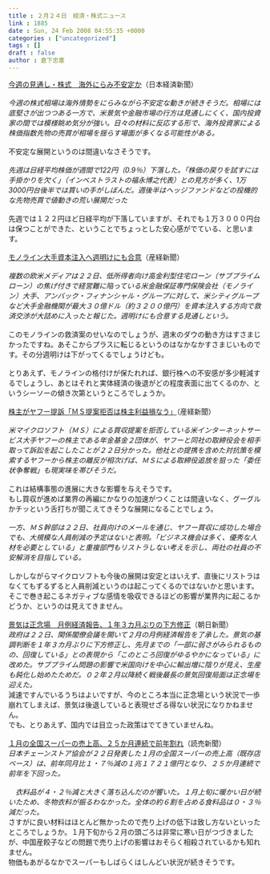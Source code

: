 ```yaml
---
title : ２月２４日　経済・株式ニュース
link : 1885
date : Sun, 24 Feb 2008 04:55:35 +0000
categories : ["uncategorized"]
tags : []
draft : false
author : 倉下忠憲
---
```


<A HREF="http://www.nikkei.co.jp/news/market/20080224m1MS3M23008230208.html" TARGET="_blank">今週の見通し・株式　海外にらみ不安定か</A>（日本経済新聞）<BR><BR><I>今週の株式相場は海外情勢をにらみながら不安定な動きが続きそうだ。相場には底堅さが出つつある一方で、米景気や金融市場の行方は見通しにくく、国内投資家の間では模様眺め気分が強い。日々の材料に反応する形で、海外投資家による株価指数先物の売買が相場を揺らす場面が多くなる可能性がある。</I><BR><BR>不安定な展開というのは間違いなさそうです。<BR><BR><I>先週は日経平均株価が週間で122円（0.9％）下落した。「株価の戻りを試すには手掛かりを欠く」（インベストラストの福永博之代表）との見方が多く、1万3000円台後半では買いの手がしぼんだ。週後半はヘッジファンドなどの投機的な先物売買で値動きの荒い展開だった</I><BR><BR>先週では１２２円ほど日経平均が下落していますが、それでも１万３０００円台は保つことができた、ということでちょっとした安心感がでている、と思います。<BR><BR><A HREF="http://sankei.jp.msn.com/economy/finance/080223/fnc0802232100008-n1.htm" TARGET="_blank">モノライン大手資本注入へ週明けにも合意</A>（産経新聞）<BR><BR><I>複数の欧米メディアは２２日、低所得者向け高金利型住宅ローン（サブプライムローン）の焦げ付きで経営難に陥っている米金融保証専門保険会社（モノライン）大手、アンバック・フィナンシャル・グループに対して、米シティグループなど大手金融機関が最大３０億ドル（約３２００億円）を資本注入する方向で救済交渉が大詰めに入ったと報じた。週明けにも合意する見通しという。</I><BR><BR>このモノラインの救済案のせいなのでしょうが、週末のダウの動き方はすさまじかったですね。あそこからプラスに転じるというのはなかなかすさまじいものです。その分週明けは下がってくるでしょうけども。<BR><BR>とりあえず、モノラインの格付けが保たれれば、銀行株への不安感が多少軽減するでしょうし、あとはそれと実体経済の後退がどの程度表面に出てくるのか、というシーソーの傾き次第というところでしょうか。<BR><BR><A HREF="http://sankei.jp.msn.com/economy/business/080223/biz0802232056007-n1.htm" TARGET="_blank">株主がヤフー提訴「ＭＳ提案拒否は株主利益損なう」</A>（産経新聞）<BR><BR><I>米マイクロソフト（ＭＳ）による買収提案を拒否している米インターネットサービス大手ヤフーの株主である年金基金２団体が、ヤフーと同社の取締役会を相手取って訴訟を起こしたことが２２日分かった。他社との提携を含めた対抗策を模索するヤフーから株主の離反が相次げば、ＭＳによる取締役追放を狙った「委任状争奪戦」も現実味を帯びそうだ。</I><BR><BR>これは結構事態の進展に大きな影響を与えそうです。<BR>もし買収が進めば業界の再編にかなりの加速がつくことは間違いなく、グーグルかチッという舌打ちが聞こえてきそうな展開になることでしょう。<BR><BR><I>一方、ＭＳ幹部は２２日、社員向けのメールを通じ、ヤフー買収に成功した場合でも、大規模な人員削減の予定はないと表明。「ビジネス機会は多く、優秀な人材を必要としている」と重複部門もリストラしない考えを示し、両社の社員の不安解消を目指している。</I><BR><BR>しかしながらマイクロソフトも今後の展開は安定とはいえず、直後にリストラはなくてもずるずると人員削減というのは起こってくるのではないかと思います。そこで巻き起こるネガティブな感情を吸収できるほどの影響が業界内に起こるかどうか、というのは見えてきません。<BR><BR><A HREF="http://www.asahi.com/business/update/0222/TKY200802220246.html" TARGET="_blank">景気は正念場　月例経済報告、１年３カ月ぶりの下方修正</A>（朝日新聞）<BR><I>政府は２２日、関係閣僚会議を開いて２月の月例経済報告を了承した。景気の基調判断を１年３カ月ぶりに下方修正し、先月までの「一部に弱さがみられるものの、回復している」との表現から「このところ回復がゆるやかになっている」に改めた。サブプライム問題の影響で米国向けを中心に輸出増に陰りが見え、生産も鈍化し始めたためだ。０２年２月以降続く戦後最長の景気回復局面は正念場を迎えた。</I> <BR>減速ですんでいるうちはよいですが、今のところ本当に正念場という状況で一歩崩れてしまえば、景気は後退していると表現せざる得ない状況になりかねません。<BR>でも、とりあえず、国内では目立った政策はでてきていませんね。<BR><BR><A HREF="http://www.yomiuri.co.jp/atmoney/news/20080222-OYT1T00527.htm" TARGET="_blank">１月の全国スーパーの売上高、２５か月連続で前年割れ</A>（読売新聞）<BR><I>日本チェーンストア協会が２２日発表した１月の全国スーパーの売上高（既存店ベース）は、前年同月比１・７％減の１兆１７２１億円となり、２５か月連続で前年を下回った。<BR><BR>　衣料品が４・２％減と大きく落ち込んだのが響いた。１月上旬に暖かい日が続いたため、冬物衣料が振るわなかった。全体の約６割を占める食料品は０・３％減だった。</I><BR>さすがに良い材料はほとんど無かったので売り上げの低下は致し方ないといったところでしょうか。１月下旬から２月の頭ごろは非常に寒い日がつづきましたが、中国産餃子などの問題で売り上げの影響はおそらく相殺されているかも知れません。<BR>物価もあがるなかでスーパーもしばらくはしんどい状況が続きそうです。<br><br>
